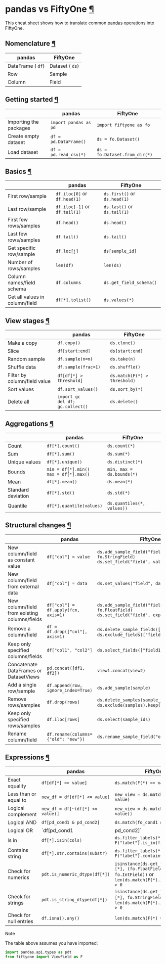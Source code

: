 # pandas vs FiftyOne [¶](\#pandas-vs-fiftyone "Permalink to this headline")

This cheat sheet shows how to translate common
[pandas](https://pandas.pydata.org) operations into FiftyOne.

## Nomenclature [¶](\#nomenclature "Permalink to this headline")

| pandas | FiftyOne |
| --- | --- |
| DataFrame ( `df`) | Dataset ( `ds`) |
| Row | Sample |
| Column | Field |

## Getting started [¶](\#getting-started "Permalink to this headline")

|  | pandas | FiftyOne |
| --- | --- | --- |
| Importing the packages | `import pandas as pd` | `import fiftyone as fo` |
| Create empty dataset | `df = pd.DataFrame()` | `ds = fo.Dataset()` |
| Load dataset | `df = pd.read_csv(*)` | `ds = fo.Dataset.from_dir(*)` |

## Basics [¶](\#basics "Permalink to this headline")

|  | pandas | FiftyOne |
| --- | --- | --- |
| First row/sample | `df.iloc[0]` or `df.head(1)` | `ds.first()` or `ds.head(1)` |
| Last row/sample | `df.iloc[-1]` or `df.tail(1)` | `ds.last()` or `ds.tail(1)` |
| First few rows/samples | `df.head()` | `ds.head()` |
| Last few rows/samples | `df.tail()` | `ds.tail()` |
| Get specific row/sample | `df.loc[j]` | `ds[sample_id]` |
| Number of rows/samples | `len(df)` | `len(ds)` |
| Column names/field schema | `df.columns` | `ds.get_field_schema()` |
| Get all values in column/field | `df[*].tolist()` | `ds.values(*)` |

## View stages [¶](\#view-stages "Permalink to this headline")

|  | pandas | FiftyOne |
| --- | --- | --- |
| Make a copy | `df.copy()` | `ds.clone()` |
| Slice | `df[start:end]` | `ds[start:end]` |
| Random sample | `df.sample(n=n)` | `ds.take(n)` |
| Shuffle data | `df.sample(frac=1)` | `ds.shuffle()` |
| Filter by column/field value | `df[df[*] > threshold]` | `ds.match(F(*) > threshold)` |
| Sort values | `df.sort_values()` | `ds.sort_by(*)` |
| Delete all | `import gc`<br>`del df; gc.collect()` | `ds.delete()` |

## Aggregations [¶](\#aggregations "Permalink to this headline")

|  | pandas | FiftyOne |
| --- | --- | --- |
| Count | `df[*].count()` | `ds.count(*)` |
| Sum | `df[*].sum()` | `ds.sum(*)` |
| Unique values | `df[*].unique()` | `ds.distinct(*)` |
| Bounds | `min = df[*].min()`<br>`max = df[*].max()` | `min, max = ds.bounds(*)` |
| Mean | `df[*].mean()` | `ds.mean(*)` |
| Standard deviation | `df[*].std()` | `ds.std(*)` |
| Quantile | `df[*].quantile(values)` | `ds.quantiles(*, values))` |

## Structural changes [¶](\#structural-changes "Permalink to this headline")

|  | pandas | FiftyOne |
| --- | --- | --- |
| New column/field as constant value | `df["col"] = value` | `ds.add_sample_field("field", fo.StringField)`<br>`ds.set_field("field", value).save()` |
| New column/field from external data | `df["col"] = data` | `ds.set_values("field", data)` |
| New column/field from existing columns/fields | `df["col"] = df.apply(fcn, axis=1)` | `ds.add_sample_field("field", fo.FloatField)`<br>`ds.set_field("field", expression).save()` |
| Remove a column/field | `df = df.drop(["col"], axis=1)` | `ds.delete_sample_fields(["field"])` or<br>`ds.exclude_fields(["field"]).keep_fields()` |
| Keep only specified columns/fields | `df["col1", "col2"]` | `ds.select_fields(["field1", "field2"])` |
| Concatenate DataFrames or DatasetViews | `pd.concat([df1, df2])` | `view1.concat(view2)` |
| Add a single row/sample | `df.append(row, ignore_index=True)` | `ds.add_sample(sample)` |
| Remove rows/samples | `df.drop(rows)` | `ds.delete_samples(sample_ids)` or<br>`ds.exclude(samples).keep()` |
| Keep only specified rows/samples | `df.iloc[rows]` | `ds.select(sample_ids)` |
| Rename column/field | `df.rename(columns={"old": "new"})` | `ds.rename_sample_field("old", "new")` |

## Expressions [¶](\#expressions "Permalink to this headline")

|  | pandas | FiftyOne |
| --- | --- | --- |
| Exact equality | `df[df[*] == value]` | `ds.match(F(*) == value)` |
| Less than or equal to | `new_df = df[df[*] <= value]` | `new_view = ds.match(F(*) <= value)` |
| Logical complement | `new_df = df[~(df[*] <= value)]` | `new_view = ds.match(~(F(*) <= value))` |
| Logical AND | `df[pd_cond1 & pd_cond2]` | `ds.match(fo_cond1 & fo_cond2)` |
| Logical OR | `df[pd_cond1 | pd_cond2]` | `ds.match(fo_cond1 | fo_cond2)` |
| Is in | `df[*].isin(cols)` | `ds.filter_labels(*, F("label").is_in(fields))` |
| Contains string | `df[*].str.contains(substr)` | `ds.filter_labels(*, F("label").contains_str(substr))` |
| Check for numerics | `pdt.is_numeric_dtype(df[*])` | `isinstance(ds.get_field_schema()[*], (fo.FloatField, fo.IntField))` or<br>`len(ds.match(F(*).is_number())) > 0` |
| Check for strings | `pdt.is_string_dtype(df[*])` | `isinstance(ds.get_field_schema()[*], fo.StringField)` or<br>`len(ds.match(F(*).is_string())) > 0` |
| Check for null entries | `df.isna().any()` | `len(ds.match(F(*) == None)) > 0` |

Note

The table above assumes you have imported:

```python
import pandas.api.types as pdt
from fiftyone import ViewField as F

```
